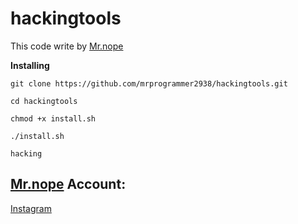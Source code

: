 # hackingtools

This code write by [Mr.nope](https://github.com/msprogrammer2938)

**Installing**
```
git clone https://github.com/mrprogrammer2938/hackingtools.git

cd hackingtools

chmod +x install.sh

./install.sh

hacking
```
## [Mr.nope](https://github.com/mrprogrammer2938) Account:
[Instagram](https://instagram.com/programmer2938/)
